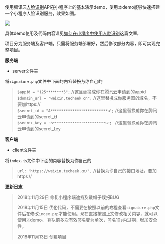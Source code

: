 使用腾讯云[人脸识别](https://cloud.tencent.com/product/FaceRecognition)API在小程序上的基本演示demo，使用本demo能够快速搭建一个小程序人脸识别服务，效果如图。

![](https://techeek-cn-1251732175.cos.ap-chengdu.myqcloud.com/wx_AI_face/1542109707502.png)

具体demo使用及代码内容详见[如何在小程序中使用人脸识别](https://www.techeek.cn/wx-AI-face)这篇文章。

项目分为服务端及客户端，只需将服务端部署好，然后修改部分内容，即可实现完整项目。

**服务端**
- server文件夹

将`signature.php`文件中下面的内容替换为你自己的
> `$appid = "125********5";`  //这里替换成你在腾讯云申请到的appid  
> `$domain_url = "weixin.techeek.cn";`  //这里替换成你服务器的域名，不要加https://  
> `$secret_id = "A**************************a";`  //这里替换成你在腾讯云申请到的secret_id  
> `$secret_key = "B************************G"; ` //这里替换成你在腾讯云申请到的secret_key 

**客户端**
- client文件夹

将`index.js`文件中下面的内容替换为你自己的
> `url: 'https://weixin.techeek.cn/',` //替换为你自己的接口地址，要加https://

**更新日志**

> 2018年11月29日 修复小程序端遮挡及戴帽子误报BUG  
> 
> 2018年11月15日 优化代码，不需要在按照以前的教程查看`signature.php`文件后在修改`index.php`才能使用。现在直接按照上文修改相关内容，就可以使用本demo。 将以前多次有效签名变为单次，签名10s内过期，增加安全性。  
> 
> 2018年11月13日 创建项目